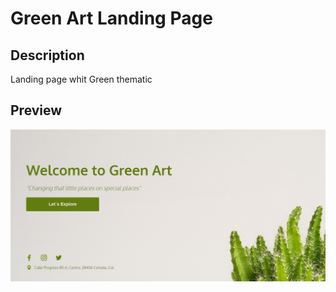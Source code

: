 # Green Art Landing Page
## Description
Landing page whit Green thematic

## Preview
![Green Art Landing Page](./images/Preview.PNG)
